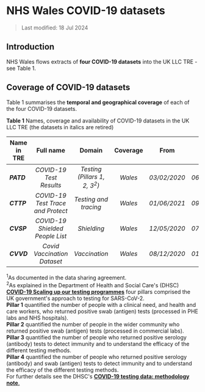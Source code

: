 # NHS Wales COVID-19 datasets
>Last modified: 18 Jul 2024


## Introduction  
NHS Wales flows extracts of **four COVID-19 datasets** into the UK LLC TRE - see Table 1. 

## Coverage of COVID-19 datasets
Table 1 summarises the **temporal and geographical coverage** of each of the four COVID-19 datasets.

**Table 1** Names, coverage and availability of COVID-19 datasets in the UK LLC TRE (the datasets in italics are retired)

| **Name in TRE**|**Full name**|**Domain**|**Coverage**|**From**|**Until**|**Data available in TRE<sup>1</sup>**|
|---|:---:|:---:|:---:|:---:|:---:|:---:|
|***PATD***|*COVID-19 Test Results*|*Testing (Pillars 1, 2, 3<sup>2</sup>)*|*Wales*|*03/02/2020*|*06/10/2023*|TBC|
|***CTTP***|*COVID-19 Test Trace and Protect*|*Testing and tracing*|*Wales*|*01/06/2021*|*09/08/2023*|TBC|
|***CVSP***|*COVID-19 Shielded People List*|*Shielding*|*Wales*|*12/05/2020*|*07/08/2022*|TBC|  
|***CVVD***|*Covid Vaccination Dataset*|*Vaccination*|*Wales*|*08/12/2020*|*01/03/2024*|TBC|  

<sup>1</sup>As documented in the data sharing agreement.  
<sup>2</sup>As explained in the Department of Health and Social Care's (DHSC) [**COVID-19 Scaling up our testing programmes**](https://assets.publishing.service.gov.uk/media/5e888f05e90e0707799498b3/coronavirus-covid-19-testing-strategy.pdf) four pillars comprised the UK government's approach to testing for SARS-CoV-2.   
**Pillar 1** quantified the number of people with a clinical need, and health and care workers, who returned positive swab (antigen) tests (processed in PHE labs and NHS hospitals).  
**Pillar 2** quantified the number of people in the wider community who returned positive swab (antigen) tests (processed in commercial labs).  
**Pillar 3** quantified the number of people who returned positive serology (antibody) tests to detect immunity and to understand the efficacy of the different testing methods.   
**Pillar 4** quantified the number of people who returned positive serology (antibody) and swab (antigen) tests to detect immunity and to understand the efficacy of the different testing methods.  
For further details see the DHSC's [**COVID-19 testing data: methodology note**.](https://www.gov.uk/government/publications/coronavirus-covid-19-testing-data-methodology/covid-19-testing-data-methodology-note)


